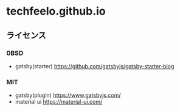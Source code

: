 # techfeelo.github.io

## ライセンス

### 0BSD 
- gatsby(starter) https://github.com/gatsbyjs/gatsby-starter-blog

### MIT
- gatsby(plugin) https://www.gatsbyjs.com/
- material ui https://material-ui.com/